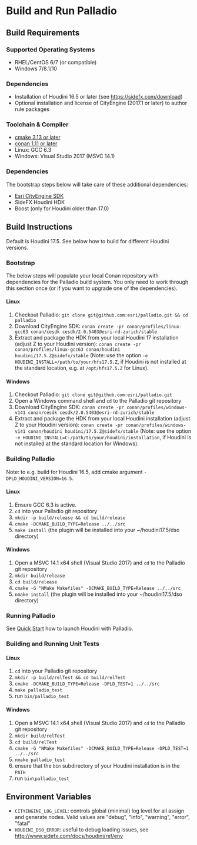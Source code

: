 # Build and Run Palladio

## Build Requirements

### Supported Operating Systems
- RHEL/CentOS 6/7 (or compatible)
- Windows 7/8.1/10 
 
### Dependencies
* Installation of Houdini 16.5 or later (see https://sidefx.com/download)
* Optional installation and license of CityEngine (2017.1 or later) to author rule packages 

### Toolchain & Compiler
* [cmake 3.13 or later](https://cmake.org/download)
* [conan 1.11 or later](https://www.conan.io/downloads)
* Linux: GCC 6.3
* Windows: Visual Studio 2017 (MSVC 14.1)

### Dependencies
The bootstrap steps below will take care of these additional dependencies: 
* [Esri CityEngine SDK](https://github.com/Esri/esri-cityengine-sdk)
* SideFX Houdini HDK
* Boost (only for Houdini older than 17.0)

## Build Instructions

Default is Houdini 17.5. See below how to build for different Houdini versions.

### Bootstrap

The below steps will populate your local Conan repository with dependencies for the Palladio build system. You only need to work through this section once (or if you want to upgrade one of the dependencies).

#### Linux
1. Checkout Palladio: `git clone git@github.com:esri/palladio.git && cd palladio`
1. Download CityEngine SDK: `conan create -pr conan/profiles/linux-gcc63 conan/cesdk cesdk/2.0.5403@esri-rd-zurich/stable`
1. Extract and package the HDK from your local Houdini 17 installation (adjust Z to your Houdini version): `conan create -pr conan/profiles/linux-gcc63 conan/houdini houdini/17.5.Z@sidefx/stable` (Note: use the option `-e HOUDINI_INSTALL=/path/to/your/hfs17.5.Z`, if Houdini is not installed at the standard location, e.g. at `/opt/hfs17.5.Z` for Linux).

#### Windows
1. Checkout Palladio: `git clone git@github.com:esri/palladio.git`
1. Open a Windows command shell and `cd` to the Palladio git repository
1. Download CityEngine SDK: `conan create -pr conan/profiles/windows-v141 conan/cesdk cesdk/2.0.5403@esri-rd-zurich/stable`
1. Extract and package the HDK from your local Houdini installation (adjust Z to your Houdini version): `conan create -pr conan/profiles/windows-v141 conan/houdini houdini/17.5.Z@sidefx/stable` (Note: use the option `-e HOUDINI_INSTALL=C:/path/to/your/houdini/installation`, if Houdini is not installed at the standard location for Windows).

### Building Palladio

Note: to e.g. build for Houdini 16.5, add cmake argument `-DPLD_HOUDINI_VERSION=16.5`.

#### Linux
1. Ensure GCC 6.3 is active.
1. `cd` into your Palladio git repository
1. ```mkdir -p build/release && cd build/release```
1. ```cmake -DCMAKE_BUILD_TYPE=Release ../../src```
1. ```make install``` (the plugin will be installed into your ~/houdini17.5/dso directory)

#### Windows
1. Open a MSVC 14.1 x64 shell (Visual Studio 2017) and `cd` to the Palladio git repository
1. ```mkdir build/release```
1. ```cd build/release```
1. ```cmake -G "NMake Makefiles" -DCMAKE_BUILD_TYPE=Release ../../src```
1. ```nmake install``` (the plugin will be installed into your ~/houdini17.5/dso directory)

### Running Palladio
See [Quick Start](usage.md) how to launch Houdini with Palladio.

### Building and Running Unit Tests

#### Linux
1. `cd` into your Palladio git repository
1. ```mkdir -p build/relTest && cd build/relTest```
1. ```cmake -DCMAKE_BUILD_TYPE=Release -DPLD_TEST=1 ../../src```
1. ```make palladio_test```
1. run `bin/palladio_test`

#### Windows
1. Open a MSVC 14.1 x64 shell (Visual Studio 2017) and `cd` to the Palladio git repository
1. ```mkdir build/relTest```
1. ```cd build/relTest```
1. ```cmake -G "NMake Makefiles" -DCMAKE_BUILD_TYPE=Release -DPLD_TEST=1 ../../src```
1. ```nmake palladio_test```
1. ensure that the `bin` subdirectory of your Houdini installation is in the `PATH`
1. run `bin\palladio_test`


## Environment Variables

- `CITYENGINE_LOG_LEVEL`: controls global (minimal) log level for all assign and generate nodes. Valid values are "debug", "info", "warning", "error", "fatal"
- `HOUDINI_DSO_ERROR`: useful to debug loading issues, see http://www.sidefx.com/docs/houdini/ref/env

